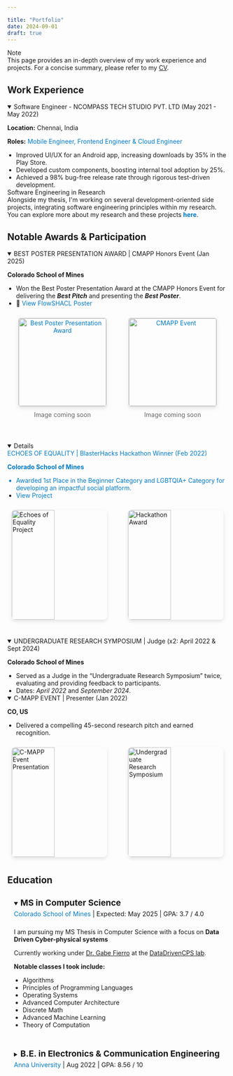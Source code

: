 ```yaml
---

title: "Portfolio"
date: 2024-09-01
draft: true
---
```

<div class="section-spacing"></div>

<div class="note">
  <span class="note-icon"><i class="fas fa-info-circle"></i></span> <!-- Info circle icon -->
  <div>
    <div class="note-content">Note</div>
    <div class="note-text">
      This page provides an in-depth overview of my work experience and projects. For a concise summary, please refer to my 
      <a href="/CV_Sowndarya_Krishnan.pdf" target="_blank">CV</a>.
    </div>
  </div>
</div>

<div class="section-spacing"></div>

## Work Experience

<details class="work-details" open>
  <summary class="work-summary">
    Software Engineer - NCOMPASS TECH STUDIO PVT. LTD (May 2021 - May 2022)
    <a href="https://ncompass.inc/" target="_blank" class="work-link" style="color: inherit; text-decoration: none;">
      <i class="fas fa-external-link-alt"></i>
    </a>
  </summary>
  <div class="work-content">
    <p><i class="fas fa-map-marker-alt"></i> <strong>Location:</strong> Chennai, India</p>
    <p><strong>Roles:</strong> <span style="color: #007acc;">Mobile Engineer, Frontend Engineer & Cloud Engineer</span></p>
    <ul>
      <li>Improved UI/UX for an Android app, increasing downloads by 35% in the Play Store.</li>
      <li>Developed custom components, boosting internal tool adoption by 25%.</li>
      <li>Achieved a 98% bug-free release rate through rigorous test-driven development.</li>
    </ul>
  </div>
</details>

<div class="section-spacing"></div>



<div class="section-spacing"></div>

<div class="note">
  <span class="note-icon"><i class="fas fa-laptop-code"></i></span> <!-- Laptop code icon for software engineering -->
  <div>
    <div class="note-content">Software Engineering in Research</div> <!-- Updated title -->
    <div class="note-text">
      Alongside my thesis, I'm working on several development-oriented side projects, integrating software engineering principles within my research. You can explore more about my research and these projects 
      <a href="/research" style="color: #007acc; font-weight: bold; text-decoration: none;">here</a>.
    </div>
  </div>
</div>

<div class="section-spacing"></div>


## Notable Awards & Participation

<details class="work-details" open>
  <summary class="work-summary">
    BEST POSTER PRESENTATION AWARD | CMAPP Honors Event (Jan 2025)
  </summary>
  <div>
    <p><strong>Colorado School of Mines</strong></p>
    <ul>
      <li>
        Won the Best Poster Presentation Award at the CMAPP Honors Event for delivering the 
        <strong><em>Best Pitch</em></strong> and presenting the 
        <strong><em>Best Poster</em></strong>.
      </li>
     <li> 
      📄 <a href="/flowshacl.pdf" target="_blank" style="color: #007acc; text-decoration: none;">
        View FlowSHACL Poster
    </p>
    </li>
    </ul>
    <div class="award-images" style="display: flex; justify-content: space-around; align-items: center; gap: 20px;">
      <div style="text-align: center;">
        <img src="/images/cmapp/placeholder1.jpeg" alt="Best Poster Presentation Award" class="uniform-img" style="width: 200px; height: auto; border: 1px solid #ccc; border-radius: 5px;"/>
        <p style="color: #666; margin-top: 10px;">Image coming soon</p>
      </div>
      <div style="text-align: center;">
        <img src="/images/cmapp/placeholder2.jpeg" alt="CMAPP Event" class="uniform-img" style="width: 200px; height: auto; border: 1px solid #ccc; border-radius: 5px;"/>
        <p style="color: #666; margin-top: 10px;">Image coming soon</p>
      </div>
    </div>
  </div>
</details>

<details class="work-details" open>
  <summary class="work-summary">
    ECHOES OF EQUALITY | BlasterHacks Hackathon Winner (Feb 2022)
  </summary>
  <div>
    <p><strong>Colorado School of Mines</strong></p>
    <ul>
      <li>Awarded 1st Place in the Beginner Category and LGBTQIA+ Category for developing an impactful social platform.</li>
      <li>
        <a href="https://devpost.com/software/echoes-of-equality" target="_blank" style="color: #007acc; text-decoration: none;">
          View Project <i class="fas fa-external-link-alt" style="margin-left: 5px;"></i>
        </a>
      </li>
    </ul>
    <div class="award-images">
      <img src="/images/hb/h6.jpeg" alt="Echoes of Equality Project" class="uniform-img"/>
      <img src="/images/hb/h7.jpeg" alt="Hackathon Award" class="uniform-img"/>
    </div>
  </div>
</details>

<details class="work-details" open>
  <summary class="work-summary">
    UNDERGRADUATE RESEARCH SYMPOSIUM | Judge (x2: April 2022 & Sept 2024)
  </summary>
  <div>
    <p><strong>Colorado School of Mines</strong></p>
    <ul>
      <li>Served as a Judge in the “Undergraduate Research Symposium” twice, evaluating and providing feedback to participants.</li>
      <li>Dates: <em>April 2022</em> and <em>September 2024</em>.</li>
    </ul>
  </div>
</details>


<details class="work-details" open>
  <summary class="work-summary">
    C-MAPP EVENT | Presenter (Jan 2022)
  </summary>
  <div>
    <p><strong>CO, US</strong></p>
    <ul>
      <li>Delivered a compelling 45-second research pitch and earned recognition.</li>
    </ul>
    <div class="award-images">
      <img src="/images/research/r1.jpg" alt="C-MAPP Event Presentation" class="uniform-img"/>
      <img src="/images/research/r2.jpg" alt="Undergraduate Research Symposium" class="uniform-img"/>
    </div>
  </div>
</details>








<!-- CSS for uniform image sizes -->
<style>
/* Styling the container holding the images */
/* Styling the container holding the images */
.award-images {
  display: flex;
  gap: 20px; /* Increase the gap between images for better spacing */
  justify-content: space-between;
  flex-wrap: wrap;
  margin-top: 15px; /* Add spacing between text and images */
  margin-bottom: 30px; /* Add more space below the image container */
  padding: 10px; /* Add padding around the container */
  border-radius: 10px; /* Add rounded corners to the image container */
  /* background-color: rgba(240, 240, 240, 0.5); Light background for image container */
}

/* Make all images uniform in size */
.uniform-img {
  width: 45%;
  height: 250px; /* Set a fixed height for uniformity */
  object-fit: cover;
  border-radius: 8px; /* Keep images rounded */
  box-shadow: 0 4px 8px rgba(0, 0, 0, 0.1); /* Add a subtle shadow for depth */
  transition: transform 0.3s ease, box-shadow 0.3s ease; /* Smooth transition */
}

/* Responsive design for smaller screens */
@media (max-width: 768px) {
  .uniform-img {
    width: 100%; /* Make the images take full width on mobile */
    height: auto; /* Allow height to adjust with the aspect ratio */
  }
}


</style>

<div class="section-spacing"></div>


<h2 id="education">Education</h2>

<!-- First Education Item -->
<details class="education-item" open>
  <summary class="education-summary">
    <h3>MS in Computer Science</h3>
    <span class="education-info">
      <a href="https://mines.edu" target="_blank">Colorado School of Mines</a> | Expected: May 2025 | GPA: 3.7 / 4.0
    </span>
  </summary>
  <div class="education-details">
    <p>I am pursuing my MS Thesis in Computer Science with a focus on <strong>Data Driven Cyber-physical systems</strong> 
    <p>Currently working under <a href="https://gtf.fyi/" target="_blank">Dr. Gabe Fierro</a> at the <a href="https://datadrivencps.github.io/website/" target="_blank">DataDrivenCPS lab</a>.</p>
    <p><strong>Notable classes I took include:</strong></p>
    <ul>
      <li>Algorithms</li>
      <li>Principles of Programming Languages</li>
      <li>Operating Systems</li>
      <li>Advanced Computer Architecture</li>
      <li>Discrete Math</li>
      <li>Advanced Machine Learning</li>
      <li>Theory of Computation</li>
    </ul>
    <div style="padding-bottom: 15px;"></div>
  </div>
</details>

<!-- Second Education Item -->
<details class="education-item">
  <summary class="education-summary">
    <h3>B.E. in Electronics & Communication Engineering</h3>
    <span class="education-info">
      <a href="https://annauniv.edu" target="_blank">Anna University</a> | Aug 2022 | GPA: 8.56 / 10
    </span>
  </summary>
</details>

<style>
 .education-item {
    margin-bottom: 20px;
    padding: 0;
    border-left: none; /* No borders or backgrounds for the section */
  }

  /* Summary (title) without grey background */
  .education-summary {
    padding: 10px 15px;
    cursor: pointer;
    transition: background-color 0.3s ease, color 0.3s ease;
    color: var(--primary-color); /* Always use the primary text color */
    background-color: var(--summary-open-bg);
  }

  /* Apply background when details are open */
  details[open] .education-summary {
    background-color: var(--summary-open-bg); /* Background color for the open state */
  }

  /* Heading for each degree */
  h3 {
    margin: 0;
    font-size: 1.2rem;
    /* color: var(--primary-color); Primary color for headings */
    display: inline-block;
  }

  /* Info section (school, date, GPA) */
  .education-info {
    font-size: 0.9rem;
    /* color: var(--primary-color); Always primary color for the text */
    margin-top: 5px;
    display: block;
  }

  .education-info a {
    color: #007acc; /* Link color */
    text-decoration: none;
  }

  /* Details section for additional information */
  .education-details {
    margin-top: 10px;
    padding-left: 15px;
    color: var(--primary-color); Primary color for details text
  }

  /* List styles */
  ul {
    list-style-type: disc;
    margin: 0;
    padding-left: 20px;
  }

  /* Responsive design */
  @media (max-width: 768px) {
    h3 {
      font-size: 1.1rem;
    }

    .education-info {
      font-size: 0.8rem;
    }
  }
</style>
